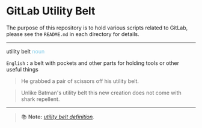 # GitLab Utility Belt

The purpose of this repository is to hold various scripts related to GitLab, please see the `README.md` in each directory
for details.

---

utility belt <span style="color:skyblue">noun</span>

`English` **:** a belt with pockets and other parts for holding tools or other useful things
> He grabbed a pair of scissors off his utility belt.

> Unlike Batman's utility belt this new creation does not come with shark repellent.

---
> :books: **Note:** *[utility belt definition](https://dictionary.cambridge.org/dictionary/english/utility-belt).*
